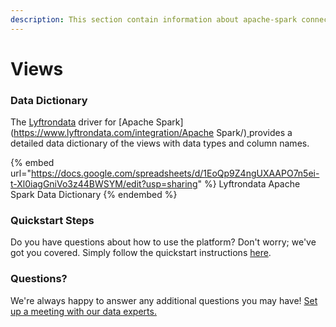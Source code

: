 ```yaml
---
description: This section contain information about apache-spark connector views information
---
```


# Views

### Data Dictionary

The [Lyftrondata](https://www.lyftrondata.com/) driver for [Apache Spark](https://www.lyftrondata.com/integration/Apache Spark/)[ ](https://www.lyftrondata.com/integration/apache-spark/)provides a detailed data dictionary of the views with data types and column names.

{% embed url="https://docs.google.com/spreadsheets/d/1EoQp9Z4ngUXAAPO7n5ei-t-Xl0iagGniVo3z44BWSYM/edit?usp=sharing" %}
Lyftrondata Apache Spark Data Dictionary
{% endembed %}

### Quickstart Steps

Do you have questions about how to use the platform? Don't worry; we've got you covered. Simply follow the quickstart instructions [here](../../../../quickstart-steps.md).

### Questions? <a href="#questions" id="questions"></a>

We're always happy to answer any additional questions you may have! [Set up a meeting with our data experts.](https://www.lyftrondata.com/book-a-meeting/)



